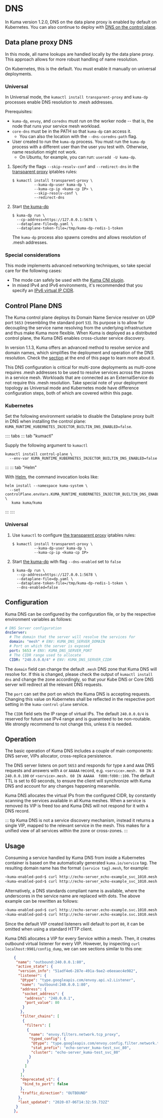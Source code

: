 # DNS

In Kuma version 1.2.0, DNS on the data plane proxy is enabled by default on Kubernetes. You can also continue to deploy with [DNS on the control plane](#control-plane-dns).

## Data plane proxy DNS

In this mode, all name lookups are handled locally by the data plane proxy. This approach allows for more robust handling of name resolution.

On Kubernetes, this is the default. You must enable it manually on universal deployments.

### Universal

In Universal mode, the `kumactl install transparent-proxy` and `kuma-dp` processes enable DNS resolution to .mesh addresses.

Prerequisites:

- `kuma-dp`, `envoy`, and `coredns` must run on the worker node -- that is, the node that runs your service mesh workload.
- `core-dns` must be in the PATH so that `kuma-dp` can access it. 
  - You can also the location with the `--dns-coredns-path` flag. 
- User created to run the `kuma-dp` process. You must run the `kuma-dp` process with a different user than the user you test with. Otherwise, name resolution might not work.
  - On Ubuntu, for example, you can run: `useradd -U kuma-dp`.

1.  Specify the flags `--skip-resolv-conf` and `--redirect-dns` in the [transparent proxy](transparent-proxying/) iptables rules:

    ```shell
    $ kumactl install transparent-proxy \
              --kuma-dp-user kuma-dp \
              --kuma-cp-ip <kuma-cp IP> \
              --skip-resolv-conf \
              --redirect-dns
    ```

1.  Start [the kuma-dp](dps-and-data-model/#dataplane-entity)

    ```shell
    $ kuma-dp run \
      --cp-address=https://127.0.0.1:5678 \
      --dataplane-file=dp.yaml \
      --dataplane-token-file=/tmp/kuma-dp-redis-1-token
    ```

    The `kuma-dp` process also spawns coredns and allows resolution of .mesh addresses.

### Special considerations

This mode implements advanced networking techniques, so take special care for the following cases:

 * The mode can safely be used with the [Kuma CNI plugin](cni/).
 * In mixed IPv4 and IPv6 environments, it's recommended that you specify an [IPv6 virtual IP CIDR](ipv6/).

## Control Plane DNS

The Kuma control plane deploys its Domain Name Service resolver on UDP port `5653` (resembling the standard port `53`). Its purpose is to allow for decoupling the service name resolving from the underlying infrastructure and thus make Kuma more flexible. When Kuma is deployed as a distributed control plane, the Kuma DNS enables cross-cluster service discovery.

In version 1.1.3, Kuma offers an advanced method to resolve service and domain names, which simplifies the deployment
and operation of the DNS resolution. Check the [section](#data-plane-proxy-built-in-dns) at the end of this page to
learn more about it.

This DNS configuration is critical for multi-zone deployments as multi-zone requires .mesh addresses to be used to resolve services across the zones in a service mesh. Workloads that are connected as an ExternalService do not require this .mesh resolution. Take special note of your deployment topology as Universal mode and Kubernetes mode have difference configuration steps, both of which are covered within this page.

### Kubernetes

Set the following environment variable to disable the Dataplane proxy built in DNS when installing the control plane:
`KUMA_RUNTIME_KUBERNETES_INJECTOR_BUILTIN_DNS_ENABLED=false`.

:::: tabs
::: tab "kumactl"

Supply the following argument to `kumactl`

```shell
kumactl install control-plane \
  --env-var KUMA_RUNTIME_KUBERNETES_INJECTOR_BUILTIN_DNS_ENABLED=false
```

:::
::: tab "Helm"

With [Helm](/docs/1.1.3/installation/helm), the command invocation looks like:

```shell
helm install --namespace kuma-system \
  --set controlPlane.envVars.KUMA_RUNTIME_KUBERNETES_INJECTOR_BUILTIN_DNS_ENABLED=false \
   kuma kuma/kuma
```

:::
::::

### Universal

1.  Use `kumactl` to configure [the transparent proxy](transparent-proxying/) iptables rules:

    ```shell
    $ kumactl install transparent-proxy \
              --kuma-dp-user kuma-dp \
              --kuma-cp-ip <kuma-cp IP>
    ```

2.  Start [the kuma-dp](dps-and-data-model/#dataplane-entity) with flag `--dns-enabled` set to `false`

    ```shell
    $ kuma-dp run \
      --cp-address=https://127.0.0.1:5678 \
      --dataplane-file=dp.yaml \
      --dataplane-token-file=/tmp/kuma-dp-redis-1-token \
      --dns-enabled=false
    ```

## Configuration

Kuma DNS can be configured by the configuration file, or by the respective environment variables as follows:

```yaml
# DNS Server configuration
dnsServer:
  # The domain that the server will resolve the services for
  domain: "mesh" # ENV: KUMA_DNS_SERVER_DOMAIN
  # Port on which the server is exposed
  port: 5653 # ENV: KUMA_DNS_SERVER_PORT
  # The CIDR range used to allocate
  CIDR: "240.0.0.0/4" # ENV: KUMA_DNS_SERVER_CIDR
```

The `domain` field can change the default `.mesh` DNS zone that Kuma DNS will resolve for. If this is changed, please check the output of `kumactl install dns` and change the zone accordingly, so that your Kube DNS or Core DNS server will redirect all the relevant DNS requests.

The `port` can set the port on which the Kuma DNS is accepting requests. Changing this value on Kubernetes shall be reflected in the respective port setting in the `kuma-control-plane` service. 

The `CIDR` field sets the IP range of virtual IPs. The default `240.0.0.0/4` is reserved for future use IPv4 range and is guaranteed to be non-routable. We strongly recommend to not change this, unless it is needed.

## Operation 

The basic operation of Kuma DNS includes a couple of main components: DNS server, VIPs allocator, cross-replica persistence.

The DNS server listens on port `5653` and responds for type `A` and `AAAA` DNS requests and answers with `A` or `AAAAA` record, e.g. ```<service>.mesh. 60 IN A  240.0.0.100``` or ```<service>.mesh. 60 IN AAAAA  fd00:fd00::100```. The default TTL is set to 60 seconds, to ensure the client will synchronize with Kuma DNS and account for any changes happening meanwhile.

Kuma DNS allocates the virtual IPs from the configured CIDR, by constantly scanning the services available in all Kuma meshes. When a service is removed its VIP is freed too and Kuma DNS will not respond for it with `A` DNS record.

::: tip
Kuma DNS is not a service discovery mechanism, instead it returns a single VIP, mapped to the relevant service in the mesh. This makes for a unified view of all services within the zone or cross-zones.
:::

## Usage

Consuming a service handled by Kuma DNS from inside a Kubernetes container is based on the automatically generated `kuma.io/service` tag. The resulting domain name has the format `{service tag}.mesh`, for example:
```bash
<kuma-enabled-pod>$ curl http://echo-server_echo-example_svc_1010.mesh:80
<kuma-enabled-pod>$ curl http://echo-server_echo-example_svc_1010.mesh
```

Alternatively, a DNS standards compliant name is available, where the underscores in the service name are replaced with dots.
The above example can be rewritten as follows:
```bash
<kuma-enabled-pod>$ curl http://echo-server.echo-example.svc.1010.mesh:80
<kuma-enabled-pod>$ curl http://echo-server.echo-example.svc.1010.mesh
```

Since the default VIP created listeners will default to port `80`, it can be omitted when using a standard HTTP client.
 
Kuma DNS allocates a VIP for every Service within a mesh. Then, it creates outbound virtual listener for every VIP. However, by inspecting `curl localhost:9901/config_dump`, we can see sections similar to this one:

```json
    {
     "name": "outbound:240.0.0.1:80",
     "active_state": {
      "version_info": "51adf4e6-287e-491a-9ae2-e6eeaec4e982",
      "listener": {
       "@type": "type.googleapis.com/envoy.api.v2.Listener",
       "name": "outbound:240.0.0.1:80",
       "address": {
        "socket_address": {
         "address": "240.0.0.1",
         "port_value": 80
        }
       },
       "filter_chains": [
        {
         "filters": [
          {
           "name": "envoy.filters.network.tcp_proxy",
           "typed_config": {
            "@type": "type.googleapis.com/envoy.config.filter.network.tcp_proxy.v2.TcpProxy",
            "stat_prefix": "echo-server_kuma-test_svc_80",
            "cluster": "echo-server_kuma-test_svc_80"
           }
          }
         ]
        }
       ],
       "deprecated_v1": {
        "bind_to_port": false
       },
       "traffic_direction": "OUTBOUND"
      },
      "last_updated": "2020-07-06T14:32:59.732Z"
     }
    },
```
